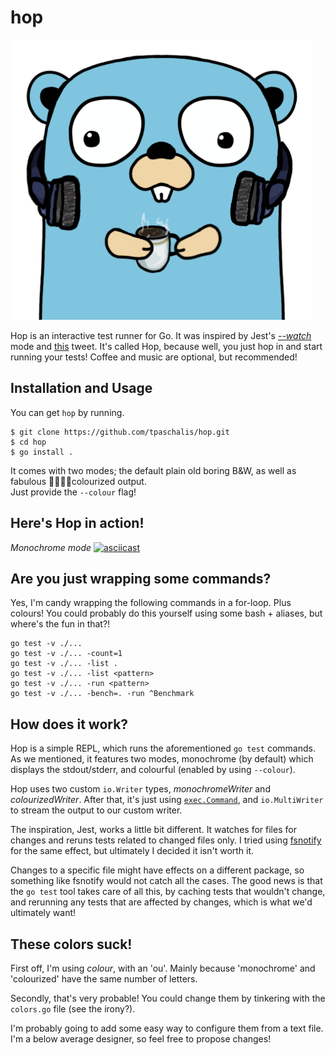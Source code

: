 # hop

![gopher logo](gopher.png)

Hop is an interactive test runner for Go. It was inspired by Jest's [*--watch*](https://jestjs.io/docs/en/cli#--watch) mode and [this](https://twitter.com/felixge/status/1286359708799062016) tweet. It's called Hop, because well, you just hop in and start running your tests! Coffee and music are optional, but recommended!

## Installation and Usage

You can get `hop` by running.
```
$ git clone https://github.com/tpaschalis/hop.git
$ cd hop
$ go install .
```

It comes with two modes; the default plain old boring B&W, as well as fabulous 🌈🎨🎆🍭colourized output.  
Just provide the `--colour` flag!

## Here's Hop in action!

*Monochrome mode*
[![asciicast](https://asciinema.org/a/UenZ2mIRGR2el929n0TYwRWt4.svg)](https://asciinema.org/a/UenZ2mIRGR2el929n0TYwRWt4)

## Are you just wrapping some commands?

Yes, I'm candy wrapping the following commands in a for-loop. Plus colours! You could probably do this yourself using some bash + aliases, but where's the fun in that?!
```
go test -v ./...
go test -v ./... -count=1
go test -v ./... -list .
go test -v ./... -list <pattern>
go test -v ./... -run <pattern>
go test -v ./... -bench=. -run ^Benchmark
```

## How does it work?
Hop is a simple REPL, which runs the aforementioned `go test` commands. As we mentioned, it features two modes, monochrome (by default) which displays the stdout/stderr, and colourful (enabled by using `--colour`).

Hop uses two custom `io.Writer` types, *monochromeWriter* and *colourizedWriter*. After that, it's just using [`exec.Command`](https://golang.org/pkg/os/exec/#Command), and `io.MultiWriter` to stream the output to our custom writer.

The inspiration, Jest, works a little bit different. It watches for files for changes and reruns tests related to changed files only. I tried using [fsnotify](https://github.com/fsnotify/fsnotify) for the same effect, but ultimately I decided it isn't worth it. 

Changes to a specific file might have effects on a different package, so something like fsnotify would not catch all the cases. The good news is that the `go test` tool takes care of all this, by caching tests that wouldn't change, and rerunning any tests that are affected by changes, which is what we'd ultimately want! 

## These colors suck!
First off, I'm using *colour*, with an 'ou'. Mainly because 'monochrome' and 'colourized' have the same number of letters.

Secondly, that's very probable! You could change them by tinkering with the `colors.go` file (see the irony?).

I'm probably going to add some easy way to configure them from a text file. I'm a below average designer, so feel free to propose changes!